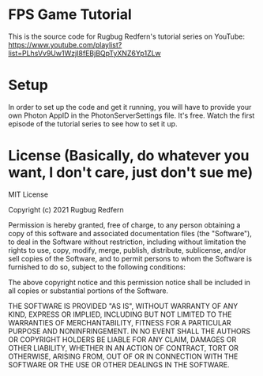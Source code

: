 # FPS Game Tutorial
This is the source code for Rugbug Redfern's tutorial series on YouTube: https://www.youtube.com/playlist?list=PLhsVv9Uw1WzjI8fEBjBQpTyXNZ6Yp1ZLw
# Setup
In order to set up the code and get it running, you will have to provide your own Photon AppID in the PhotonServerSettings file. It's free. Watch the first episode of the tutorial series to see how to set it up.
# License (Basically, do whatever you want, I don't care, just don't sue me)
MIT License

Copyright (c) 2021 Rugbug Redfern

Permission is hereby granted, free of charge, to any person obtaining a copy
of this software and associated documentation files (the "Software"), to deal
in the Software without restriction, including without limitation the rights
to use, copy, modify, merge, publish, distribute, sublicense, and/or sell
copies of the Software, and to permit persons to whom the Software is
furnished to do so, subject to the following conditions:

The above copyright notice and this permission notice shall be included in all
copies or substantial portions of the Software.

THE SOFTWARE IS PROVIDED "AS IS", WITHOUT WARRANTY OF ANY KIND, EXPRESS OR
IMPLIED, INCLUDING BUT NOT LIMITED TO THE WARRANTIES OF MERCHANTABILITY,
FITNESS FOR A PARTICULAR PURPOSE AND NONINFRINGEMENT. IN NO EVENT SHALL THE
AUTHORS OR COPYRIGHT HOLDERS BE LIABLE FOR ANY CLAIM, DAMAGES OR OTHER
LIABILITY, WHETHER IN AN ACTION OF CONTRACT, TORT OR OTHERWISE, ARISING FROM,
OUT OF OR IN CONNECTION WITH THE SOFTWARE OR THE USE OR OTHER DEALINGS IN THE
SOFTWARE.
